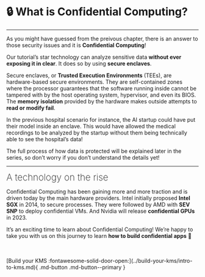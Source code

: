 # 🔒 What is Confidential Computing?
___________________________________________________

As you might have guessed from the preivous chapter, there is an answer to those security issues and it is **Confidential Computing**! 

Our tutorial’s star technology can analyze sensitive data **without ever exposing it in clear**. It does so by using **secure enclaves**.

Secure enclaves, or **Trusted Execution Environments** (TEEs), are hardware-based secure environments. They are self-contained zones where the processor guarantees that the software running inside cannot be tampered with by the host operating system, hypervisor, and even its BIOS. The **memory isolation** provided by the hardware makes outside attempts to **read or modify fail**.

In the previous hospital scenario for instance, the AI startup could have put their model inside an enclave. This would have allowed the medical recordings to be analyzed by the startup without them being technically able to see the hospital’s data!

The full process of how data is protected will be explained later in the series, so don’t worry if you don’t understand the details yet!

______________________________________________________

<font size="5"><span style="font-weight: 200">
A technology on the rise
</font></span>

Confidential Computing has been gaining more and more traction and is driven today by the main hardware providers. Intel initially proposed **Intel SGX** in 2014, to secure processes. They were followed by AMD with **SEV SNP** to deploy confidential VMs. And Nvidia will release **confidential GPUs** in 2023.

It’s an exciting time to learn about Confidential Computing! We’re happy to take you with us on this journey to learn **how to build confidential apps** 🚀

<br />
<br />
[Build your KMS :fontawesome-solid-door-open:](../build-your-kms/intro-to-kms.md){ .md-button .md-button--primary }